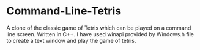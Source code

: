 # Command-Line-Tetris
A clone of the classic game of Tetris which can be played on a command line screen. Written in C++.
I have used winapi provided by Windows.h file to create a text window and play the game of tetris.
